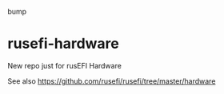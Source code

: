 bump
# rusefi-hardware

New repo just for rusEFI Hardware

See also https://github.com/rusefi/rusefi/tree/master/hardware
